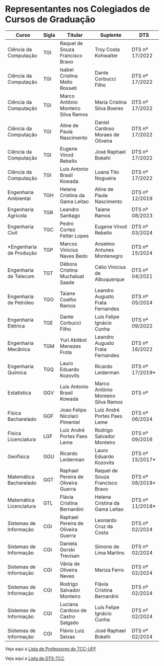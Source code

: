 # Representantes nos Colegiados de Cursos de Graduação


Curso 				   |Sigla |Titular                            |Suplente                           |DTS
------                 |----- |-------                            |--------                           |---
Ciência da Computação  |TGI   |Raquel de Souza Francisco Bravo    |Troy Costa Kohwalter               |DTS nº 17/2022
Ciência da Computação  |TGI   |Isabel Cristina Mello Rosseti      |Dante Corbucci Filho               |DTS nº 17/2022
Ciência da Computação  |TGI   |Marco Antônio Monteiro Silva Ramos |Maria Cristina Silva Boeres        |DTS nº 17/2022
Ciência da Computação  |TGI   |Aline de Paula Nascimento          |Daniel Cardoso Moraes de Oliveira  |DTS nº 17/2022
Ciência da Computação  |TGI   |Eugene Vinod Rebello               |José Raphael Bokehi                |DTS nº 17/2022
Ciência da Computação  |TGI   |Luis Antonio Brasil Kowada         |Loana Tito Nogueira                |DTS nº 17/2022
Engenharia Ambiental   |TGH   |Helena Cristina da Gama Leitao     |Aline de Paula Nascimento          |DTS nº 12/2019 
Engenharia Agrícola    |TGR   |Leandro Santiago                   |Taiane Ramos                       |DTS nº 08/2023 
Engenharia Civil       |TGC   |Pedro Cortez Fetter Lopes          |Eugene Vinod Rebello               |DTS nº 03/2024
*Engenharia de Produção |TGP   |Marcos Vinicius Naves Bedo         |Anselmo Antunes Montenegro         |DTS nº 15/2024
Engenharia de Telecom  |TGT   |Débora Cristina Muchaluat Saade    |Célio Vinicius de Albuquerque      |DTS nº 04/2021
Engenharia de Petróleo |TGO   |Taiane Coelho Ramos                |Leandro Augusto Frata Fernandes    |DTS nº 05/2024
Engenharia Elétrica    |TGE   |Dante Corbucci Filho               |Luís Felipe Ignácio Cunha          |DTS nº 09/2022
Engenharia Mecânica    |TGM   |Yuri Abitbol Menezes Frota         |Leandro Augusto Frata Fernandes    |DTS nº 16/2022
Engenharia Química     |TGQ   |Lauro Eduardo Kozovits             |Ricardo Leiderman                  |DTS nº 17/2019*
Estatística            |GGV   |Luis Antonio Brasil Kowada         |Marco Antônio Monteiro Silva Ramos |DTS nº
Física Bacharelado     |GGF   |Joao Felipe Nicolaci Pimentel      |Luiz André Portes Paes Leme        |DTS nº 06/2024
Física Licenciatura    |LGF   |Luiz André Portes Paes Leme        |Rodrigo Salvador Monteiro          |DTS nº 09/2016
Geofísica              |GGU   |Ricardo Leiderman                  |Lauro Eduardo Kozovits             |DTS nº 15/2017*
Matemática Bacharelado |GGT   |Raphael Pereira de Oliveira Guerra |Raquel de Souza Francisco Bravo    |DTS nº 08/2018*
Matemática Licenciatura|GTL   |Flávia Cristina Bernardini         |Helena Cristina da Gama Leitao     |DTS nº 11/2018*
Sistemas de Informação |CGI   |Raphael Pereira de Oliveira Guerra |Leonardo Cruz da Costa             |DTS nº 02/2024
Sistemas de Informação |CGI   |Daniela Gorski Trevisan            |Simone de Lima Martins             |DTS nº 02/2024
Sistemas de Informação |CGI   |Vânia de Oliveira Neves            |Mariza Ferro                       |DTS nº 02/2024
Sistemas de Informação |CGI   |Rodrigo Salvador Monteiro          |Flávia Cristina Bernardini         |DTS nº 02/2024
Sistemas de Informação |CGI   |Luciana Cardoso de Castro Salgado  |Luís Felipe Ignácio Cunha          |DTS nº 02/2024
Sistemas de Informação |CGI   |Flávio Luiz Seixas                 |José Raphael Bokehi                |DTS nº 02/2024

Veja aqui a [Lista de Professores do TCC-UFF](./org-pessoal.md)

Veja aqui a [Lista de DTS-TCC](./org-dts.md)